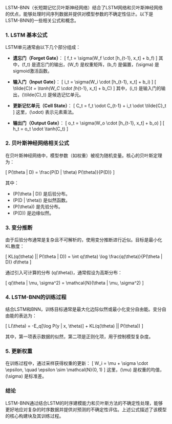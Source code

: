 LSTM-BNN（长短期记忆贝叶斯神经网络）结合了LSTM网络和贝叶斯神经网络的优点，能够处理时间序列数据并提供对模型参数的不确定性估计。以下是LSTM-BNN的一些相关公式和概念。

### 1. LSTM 基本公式

LSTM单元通常由以下几个部分组成：

- **遗忘门（Forget Gate）**：
  \[
  f_t = \sigma(W_f \cdot [h_{t-1}, x_t] + b_f)
  \]
  其中，\(f_t\) 是遗忘门的输出，\(W_f\) 是权重矩阵，\(b_f\) 是偏置，\(\sigma\) 是sigmoid激活函数。

- **输入门（Input Gate）**：
  \[
  i_t = \sigma(W_i \cdot [h_{t-1}, x_t] + b_i)
  \]
  \[
  \tilde{C}_t = \tanh(W_C \cdot [h_{t-1}, x_t] + b_C)
  \]
  其中，\(i_t\) 是输入门的输出，\(\tilde{C}_t\) 是候选记忆单元。

- **更新记忆单元（Cell State）**：
  \[
  C_t = f_t \odot C_{t-1} + i_t \odot \tilde{C}_t
  \]
  这里，\(\odot\) 表示元素乘法。

- **输出门（Output Gate）**：
  \[
  o_t = \sigma(W_o \cdot [h_{t-1}, x_t] + b_o)
  \]
  \[
  h_t = o_t \odot \tanh(C_t)
  \]

### 2. 贝叶斯神经网络相关公式

在贝叶斯神经网络中，模型参数（如权重）被视为随机变量。核心的贝叶斯定理为：

\[
P(\theta | D) = \frac{P(D | \theta) P(\theta)}{P(D)}
\]

其中：
- \(P(\theta | D)\) 是后验分布。
- \(P(D | \theta)\) 是似然函数。
- \(P(\theta)\) 是先验分布。
- \(P(D)\) 是边缘似然。

### 3. 变分推断

由于后验分布通常是复杂且不可解析的，使用变分推断进行近似。目标是最小化KL散度：

\[
KL(q(\theta) || P(\theta | D)) = \int q(\theta) \log \frac{q(\theta)}{P(\theta | D)} d\theta
\]

通过引入可计算的分布 \(q(\theta)\)，通常假设为高斯分布：

\[
q(\theta | \mu, \sigma^2) = \mathcal{N}(\theta | \mu, \sigma^2)
\]

### 4. LSTM-BNN的训练过程

结合LSTM和BNN，训练目标通常是最大化边际似然或最小化变分自由能。变分自由能的表达为：

\[
L(\theta) = -E_q[\log P(y | x, \theta)] + KL(q(\theta) || P(\theta))
\]

其中，第一项表示数据的似然，第二项是正则化项，用于控制模型复杂度。

### 5. 更新权重

在训练过程中，通过采样获得权重的更新：
\[
W_i = \mu + \sigma \cdot \epsilon, \quad \epsilon \sim \mathcal{N}(0, 1)
\]
这里，\(\mu\) 是权重的均值，\(\sigma\) 是标准差。

### 结论

LSTM-BNN通过结合LSTM的时序建模能力和贝叶斯方法的不确定性处理，能够更好地应对复杂的时序数据并提供对预测的不确定性评估。上述公式描述了该模型的核心构建块及其训练过程。
<!--stackedit_data:
eyJoaXN0b3J5IjpbMTgxNzgyMDg1OF19
-->